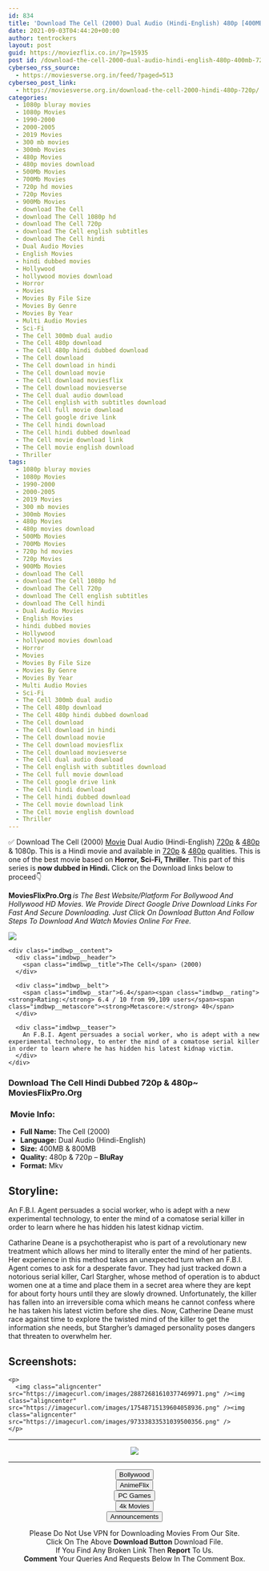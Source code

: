 ```yaml
---
id: 834
title: 'Download The Cell (2000) Dual Audio (Hindi-English) 480p [400MB] || 720p [800MB]'
date: 2021-09-03T04:44:20+00:00
author: tentrockers
layout: post
guid: https://moviezflix.co.in/?p=15935
post id: /download-the-cell-2000-dual-audio-hindi-english-480p-400mb-720p-800mb/
cyberseo_rss_source:
  - https://moviesverse.org.in/feed/?paged=513
cyberseo_post_link:
  - https://moviesverse.org.in/download-the-cell-2000-hindi-480p-720p/
categories:
  - 1080p bluray movies
  - 1080p Movies
  - 1990-2000
  - 2000-2005
  - 2019 Movies
  - 300 mb movies
  - 300mb Movies
  - 480p Movies
  - 480p movies download
  - 500Mb Movies
  - 700Mb Movies
  - 720p hd movies
  - 720p Movies
  - 900Mb Movies
  - download The Cell
  - download The Cell 1080p hd
  - download The Cell 720p
  - download The Cell english subtitles
  - download The Cell hindi
  - Dual Audio Movies
  - English Movies
  - hindi dubbed movies
  - Hollywood
  - hollywood movies download
  - Horror
  - Movies
  - Movies By File Size
  - Movies By Genre
  - Movies By Year
  - Multi Audio Movies
  - Sci-Fi
  - The Cell 300mb dual audio
  - The Cell 480p download
  - The Cell 480p hindi dubbed download
  - The Cell download
  - The Cell download in hindi
  - The Cell download movie
  - The Cell download moviesflix
  - The Cell download moviesverse
  - The Cell dual audio download
  - The Cell english with subtitles download
  - The Cell full movie download
  - The Cell google drive link
  - The Cell hindi download
  - The Cell hindi dubbed download
  - The Cell movie download link
  - The Cell movie english download
  - Thriller
tags:
  - 1080p bluray movies
  - 1080p Movies
  - 1990-2000
  - 2000-2005
  - 2019 Movies
  - 300 mb movies
  - 300mb Movies
  - 480p Movies
  - 480p movies download
  - 500Mb Movies
  - 700Mb Movies
  - 720p hd movies
  - 720p Movies
  - 900Mb Movies
  - download The Cell
  - download The Cell 1080p hd
  - download The Cell 720p
  - download The Cell english subtitles
  - download The Cell hindi
  - Dual Audio Movies
  - English Movies
  - hindi dubbed movies
  - Hollywood
  - hollywood movies download
  - Horror
  - Movies
  - Movies By File Size
  - Movies By Genre
  - Movies By Year
  - Multi Audio Movies
  - Sci-Fi
  - The Cell 300mb dual audio
  - The Cell 480p download
  - The Cell 480p hindi dubbed download
  - The Cell download
  - The Cell download in hindi
  - The Cell download movie
  - The Cell download moviesflix
  - The Cell download moviesverse
  - The Cell dual audio download
  - The Cell english with subtitles download
  - The Cell full movie download
  - The Cell google drive link
  - The Cell hindi download
  - The Cell hindi dubbed download
  - The Cell movie download link
  - The Cell movie english download
  - Thriller
---
```

<div class="thecontent clearfix">
  <p>
    ✅ Download The Cell (2000) <a href="https://moviesverse.org.in/category/movies/" data-wpel-link="internal">Movie</a> Dual Audio (Hindi-English) <a href="https://moviesverse.org.in/720p-movies/" data-wpel-link="internal">720p</a>&nbsp;&&nbsp;<a href="https://moviesverse.org.in/480p-movies/" data-wpel-link="internal">480p</a> & 1080p. This is a Hindi movie and available in <a href="https://moviesverse.org.in/720p-movies/" data-wpel-link="internal">720p</a>&nbsp;&&nbsp;<a href="https://moviesverse.org.in/480p-movies/" data-wpel-link="internal">480p</a> qualities. This is one of the best movie based on <strong>Horror, Sci-Fi, Thriller</strong>. This part of this series is <strong>now dubbed in <span>Hindi.&nbsp;</span></strong><span>Click on the Download links below to proceed👇</span>
  </p>
  
  <p>
    <strong><span>MoviesFlixPro.Org&nbsp;</span></strong><em>is The Best Website/Platform For Bollywood And Hollywood HD Movies. We Provide Direct Google Drive Download Links For Fast And Secure Downloading. Just Click On Download Button And Follow Steps To&nbsp;Download And Watch Movies Online For Free.</em>
  </p>
  
  <div class="imdbwp imdbwp--movie dark">
    <div class="imdbwp__thumb">
      <a class="imdbwp__link" target="_blank" title="The Cell" href="https://www.imdb.com/title/tt0209958/" rel="nofollow external noopener noreferrer" data-wpel-link="external"><img class="imdbwp__img" src="https://m.media-amazon.com/images/M/MV5BMDY1NmVmOTItYWU0NC00OGU2LWIyNTctYTU3NTY3ZjJkOWJjXkEyXkFqcGdeQXVyMTQxNzMzNDI@._V1_SX300.jpg" /></a>
    </div>
    
    <div class="imdbwp__content">
      <div class="imdbwp__header">
        <span class="imdbwp__title">The Cell</span> (2000)
      </div>
      
      <div class="imdbwp__belt">
        <span class="imdbwp__star">6.4</span><span class="imdbwp__rating"><strong>Rating:</strong> 6.4 / 10 from 99,109 users</span><span class="imdbwp__metascore"><strong>Metascore:</strong> 40</span>
      </div>
      
      <div class="imdbwp__teaser">
        An F.B.I. Agent persuades a social worker, who is adept with a new experimental technology, to enter the mind of a comatose serial killer in order to learn where he has hidden his latest kidnap victim.
      </div>
    </div>
  </div>
  
  <h3>
    <span>Download The Cell Hindi Dubbed 720p & 480p~ MoviesFlixPro.Org</span>
  </h3>
  
  <h3>
    <span>&nbsp;Movie Info:&nbsp;</span>
  </h3>
  
  <ul>
    <li>
      <strong>Full Name: </strong>The Cell (2000)
    </li>
    <li>
      <strong>Language:</strong> Dual Audio (Hindi-English)
    </li>
    <li>
      <strong>Size:</strong> 400MB & 800MB
    </li>
    <li>
      <strong>Quality:</strong> 480p & 720p – <span><strong>BluRay</strong></span>
    </li>
    <li>
      <strong>Format:</strong>&nbsp;Mkv
    </li>
  </ul>
  
  <h2>
    <span>Storyline:</span>
  </h2>
  
  <p>
    An F.B.I. Agent persuades a social worker, who is adept with a new experimental technology, to enter the mind of a comatose serial killer in order to learn where he has hidden his latest kidnap victim.
  </p>
  
  <div>
    Catharine Deane is a psychotherapist who is part of a revolutionary new treatment which allows her mind to literally enter the mind of her patients. Her experience in this method takes an unexpected turn when an F.B.I. Agent comes to ask for a desperate favor. They had just tracked down a notorious serial killer, Carl Stargher, whose method of operation is to abduct women one at a time and place them in a secret area where they are kept for about forty hours until they are slowly drowned. Unfortunately, the killer has fallen into an irreversible coma which means he cannot confess where he has taken his latest victim before she dies. Now, Catherine Deane must race against time to explore the twisted mind of the killer to get the information she needs, but Stargher’s damaged personality poses dangers that threaten to overwhelm her.
  </div>
  
  <div class="summary_text">
    <h2>
      <span>Screenshots:</span>
    </h2>
    
    <p>
      <img class="aligncenter" src="https://imagecurl.com/images/28872681610377469971.png" /><img class="aligncenter" src="https://imagecurl.com/images/17548715139604058936.png" /><img class="aligncenter" src="https://imagecurl.com/images/97333833531039500356.png" />
    </p>
  </div>
</div>

<center>
  </p> 
  
  <hr />
  
  <p>
    <a href="http://gdrivepro.xyz/join.php" data-wpel-link="external" target="_blank" rel="nofollow external noopener noreferrer"><img src="https://i.imgur.com/FhMdWdW.png" /></a>
  </p>
  
  <hr />
  
  <p>
    <a href="https://dogemovies.xyz" target="_blank" data-wpel-link="external" rel="nofollow external noopener noreferrer"><button class="button button5">Bollywood</button></a><br /> <a href="https://animeflix.in" target="_blank" data-wpel-link="external" rel="nofollow external noopener noreferrer"><button class="button button5">AnimeFlix</button></a><br /> <a href="https://gamesflix.net/" target="_blank" data-wpel-link="external" rel="nofollow external noopener noreferrer"><button class="button button5">PC Games</button></a><br /> <a href="https://uhdmovies.in" target="_blank" data-wpel-link="external" rel="nofollow external noopener noreferrer"><button class="button button5">4k Movies</button></a><br /> <a href="https://moviesverse.org.in/announcements/" target="_blank" data-wpel-link="internal" rel="noopener"><button class="button button5">Announcements</button></a>
  </p>
  
  <div class="alert alert-danger">
    Please Do Not Use VPN for Downloading Movies From Our Site.
  </div>
  
  <div class="alert alert-success">
    Click On The Above <strong>Download Button</strong> Download File.
  </div>
  
  <div class="alert alert-warning">
    If You Find Any Broken Link Then <strong>Report</strong> To Us.
  </div>
  
  <div class="alert alert-info">
    <strong>Comment</strong> Your Queries And Requests Below In The Comment Box.
  </div>
  
  <p>
    </center>
  </p>